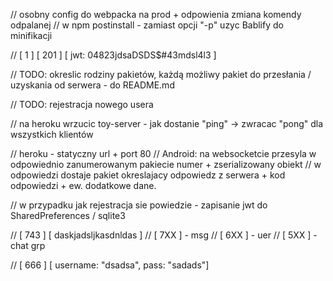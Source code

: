 
 // osobny config do webpacka na prod + odpowienia zmiana komendy odpalanej
 // w npm postinstall - zamiast opcji "-p" uzyc Bablify do minifikacji

 // [ 1 ] [ 201 ] [ jwt: 04823jdsaDSDS$#43mdsl4l3 ]


 // TODO: okreslic rodziny pakietów, każdą możliwy pakiet do przesłania / uzyskania od serwera - do README.md


 // TODO: rejestracja nowego usera

 // na heroku wrzucic toy-server - jak dostanie "ping" -> zwracac "pong" dla wszystkich klientów

 // heroku - statyczny url + port 80
 // Android: na websocketcie przesyla w odpowiednio zanumerowanym pakiecie numer + zserializowany obiekt
 // w odpowiedzi dostaje pakiet okreslajacy odpowiedz z serwera + kod odpowiedzi + ew. dodatkowe dane.

 // w przypadku jak rejestracja sie powiedzie - zapisanie jwt do SharedPreferences / sqlite3

  // [ 743 ] [ daskjadsljkasdnldas ]
  // [ 7XX ] - msg
  // [ 6XX ] - uer
  // [ 5XX ] - chat grp

  // [ 666 ] [ username: "dsadsa", pass: "sadads"]